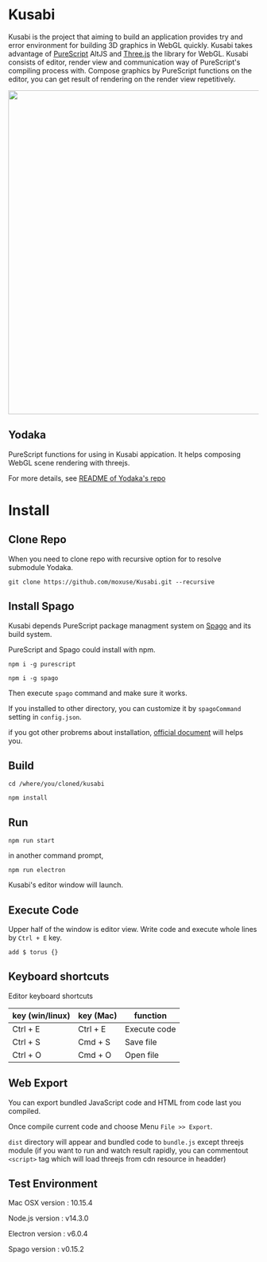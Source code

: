 # Kusabi

Kusabi is the project that aiming to build an application provides try and error environment for building 3D graphics in WebGL quickly. Kusabi takes advantage of [PureScript](http://www.purescript.org) AltJS and [Three.js](https://threejs.org) the library for WebGL. Kusabi consists of editor, render view and communication way of PureScript's compiling process with. Compose graphics by PureScript functions on the editor, you can get result of rendering on the render view repetitively.

<img src='https://raw.githubusercontent.com/moxuse/Kusabi/master/resources/kusabi_cap.jpg' width="650"/>

## Yodaka

PureScript functions for using in Kusabi appication. It helps composing WebGL scene rendering with threejs.

For more details, see [README of Yodaka's repo](https://github.com/moxuse/Yodaka)

# Install

## Clone Repo

When you need to clone repo with recursive option for to resolve submodule Yodaka.

```
git clone https://github.com/moxuse/Kusabi.git --recursive
```

## Install Spago

Kusabi depends PureScript package managment system on [Spago](https://github.com/spacchetti/spago) and its build system.

PureScript and Spago could install with npm.


```
npm i -g purescript
```

```
npm i -g spago
```

Then execute `spago` command and make sure it works.

If you installed to other directory, you can customize it by `spagoCommand` setting in `config.json`.


if you got other probrems about installation, [official document](https://github.com/spacchetti/spago#installation) will helps you.

## Build

```
cd /where/you/cloned/kusabi

npm install
```

## Run

```
npm run start
```

in another command prompt,

```
npm run electron
```

Kusabi's editor window will launch.

## Execute Code

Upper half of the window is editor view. Write code and execute whole lines by `Ctrl + E` key.

```
add $ torus {}
```

## Keyboard shortcuts

Editor keyboard shortcuts

| key (win/linux) | key (Mac)      | function      |
| -------- | -------- | ------------- |
| Ctrl + E | Ctrl + E | Execute code |
| Ctrl + S | Cmd + S | Save file    |
| Ctrl + O | Cmd + O | Open file     |

## Web Export

You can export bundled JavaScript code and HTML from code last you compiled.

Once compile current code and choose Menu `File >> Export`.

`dist` directory will appear and bundled code to `bundle.js` except threejs module (if you want to run and watch result rapidly, you can commentout `<script>` tag which will load threejs from cdn resource in headder)



## Test Environment

Mac OSX version : 10.15.4

Node.js version : v14.3.0

Electron version : v6.0.4

Spago version : v0.15.2
